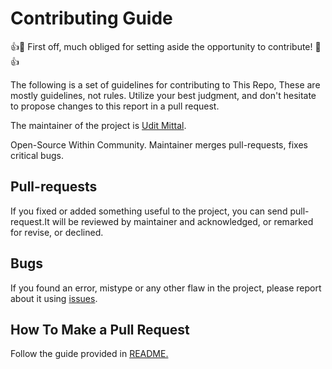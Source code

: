 # Contributing Guide
:+1::tada: First off, much obliged for setting aside the opportunity to contribute! :tada::+1:

The following is a set of guidelines for contributing to This Repo, These are mostly guidelines, not rules. Utilize your best judgment, and don't hesitate to propose changes to this report in a pull request.

The maintainer of the project is [Udit Mittal](https://github.com/udit-001).

Open-Source Within Community.  Maintainer merges pull-requests, fixes critical bugs.

Pull-requests
-------------

If you fixed or added something useful to the project, you can send pull-request.It will be reviewed by maintainer and acknowledged, or remarked for revise, or declined.

Bugs
----

If you found an error, mistype or any other flaw in the project, please report about it using [issues](https://github.com/udit-001/Collaboration-For-Beginners/issues).

How To Make a Pull Request
---

Follow the guide provided in [README.](https://github.com/udit-001/Collaboration-For-Beginners/README.md)